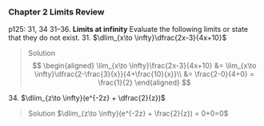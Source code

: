 ### Chapter 2 Limits Review
p125: 31, 34
31–36\. **Limits at infinity** Evaluate the following limits or state that they do not exist.
31\. $\dlim_{x\to \infty}\dfrac{2x-3}{4x+10}$
>Solution
$$
\begin{aligned}
\lim_{x\to \infty}\frac{2x-3}{4x+10} &= \lim_{x\to \infty}\dfrac{2-\frac{3}{x}}{4+\frac{10}{x}}\\
&= \frac{2-0}{4+0} = \frac{1}{2}
\end{aligned}
$$

34\. $\dlim_{z\to \infty}(e^{-2z} + \dfrac{2}{z})$
>Solution
$\dlim_{z\to \infty}(e^{-2z} + \frac{2}{z}) = 0+0=0$
